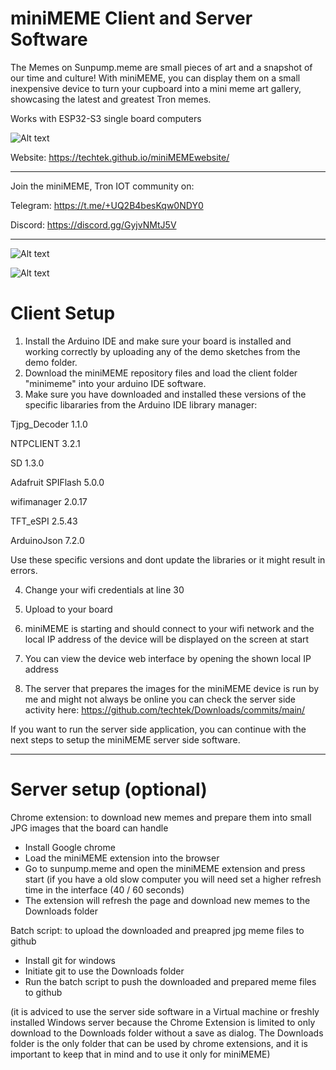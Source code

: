 # miniMEME Client and Server Software



The Memes on Sunpump.meme are small pieces of art and a snapshot of our time and culture! With miniMEME, you can display them on a small inexpensive device to turn your cupboard into a mini meme art gallery, showcasing the latest and greatest Tron memes.

Works with ESP32-S3 single board computers

![Alt text](https://d112y698adiu2z.cloudfront.net/photos/production/software_photos/003/060/213/datas/gallery.jpg)

Website: https://techtek.github.io/miniMEMEwebsite/


-------------------

Join the miniMEME, Tron IOT community on:

Telegram: https://t.me/+UQ2B4besKqw0NDY0

Discord: https://discord.gg/GyjvNMtJ5V


-----------------


![Alt text](https://d112y698adiu2z.cloudfront.net/photos/production/software_photos/003/059/941/datas/gallery.jpg)

![Alt text](https://d112y698adiu2z.cloudfront.net/photos/production/software_photos/003/059/944/datas/gallery.jpg)




# Client Setup

1. Install the Arduino IDE and make sure your board is installed and working correctly by uploading any of the demo sketches from the demo folder. 
2. Download the miniMEME repository files and load the client folder "minimeme" into your arduino IDE software.
3. Make sure you have downloaded and installed these versions of the specific libararies from the Arduino IDE library manager:   

Tjpg_Decoder 1.1.0

NTPCLIENT 3.2.1

SD 1.3.0

Adafruit SPIFlash 5.0.0

wifimanager 2.0.17

TFT_eSPI 2.5.43

ArduinoJson 7.2.0

Use these specific versions and dont update the libraries or it might result in errors. 

4. Change your wifi credentials at line 30 

5. Upload to your board 

6. miniMEME is starting and should connect to your wifi network and the local IP address of the device will be displayed on the screen at start

7. You can view the device web interface by opening the shown local IP address

8. The server that prepares the images for the miniMEME device is run by me and might not always be online you can check the server side activity here: 
https://github.com/techtek/Downloads/commits/main/

If you want to run the server side application, you can continue with the next steps to setup the miniMEME server side software.



--------------------------------------------------------------------------

# Server setup (optional)

Chrome extension: to download new memes and prepare them into small JPG images that the board can handle
- Install Google chrome
- Load the miniMEME extension into the browser 
- Go to sunpump.meme and open the miniMEME extension and press start (if you have a old slow computer you will need set a higher refresh time in the interface (40 / 60 seconds)  
- The extension will refresh the page and download new memes to the Downloads folder 

Batch script: to upload the downloaded and preapred jpg meme files to github
- Install git for windows 
- Initiate git to use the Downloads folder
- Run the batch script to push the downloaded and prepared meme files to github

(it is adviced to use the server side software in a Virtual machine or freshly installed Windows server because the Chrome Extension is limited to only download to the Downloads folder without a save as dialog. The Downloads folder is the only folder that can be used by chrome extensions, and it is important to keep that in mind and to use it only for miniMEME)  
 
